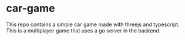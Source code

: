 # car-game

This repo contains a simple car game made with threejs and typescript. This is a multiplayer game that uses a go server in the backend.
